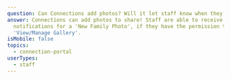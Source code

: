 ```yaml
---
question: Can Connections add photos? Will it let staff know when they do?
answer: Connections can add photos to share! Staff are able to receive
  notifications for a 'New Family Photo', if they have the permission to
  'View/Manage Gallery'.
isMobile: false
topics:
  - connection-portal
userTypes:
  - staff
---
```

